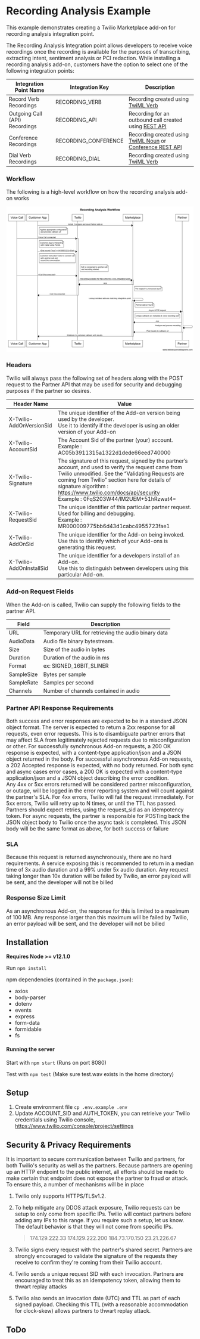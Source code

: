 # Recording Analysis Example

This example demonstrates creating a Twilio Marketplace add-on for recording analysis integration point. 

The Recording Analysis Integration point allows developers to receive voice recordings once the recording is available for the purposes of transcribing, extracting intent, sentiment analysis or PCI redaction. While installing a recording analysis add-on, customers have the option to select one of the following integration points:

| Integration Point Name         | Integration Key      | Description                                                                                                                                                                                                                       |
|--------------------------------|----------------------|-----------------------------------------------------------------------------------------------------------------------------------------------------------------------------------------------------------------------------------|
| Record Verb Recordings         | RECORDING_VERB       | Recording created using [TwiML <Record> Verb](https://www.twilio.com/docs/voice/twiml/record)                                                                                                                                     |
| Outgoing Call (API) Recordings | RECORDING_API        | Recording for an outbound call created using [REST API](https://www.twilio.com/docs/voice/api/call-resource#create-a-call-resource)                                                                                               |
| Conference Recordings          | RECORDING_CONFERENCE | Recording created using [TwiML <Conference> Noun](https://www.twilio.com/docs/voice/twiml/conference#record) or [Conference REST API](https://www.twilio.com/docs/voice/api/conference-participant-resource#create-a-participant) |
| Dial Verb Recordings           | RECORDING_DIAL       | Recording created using [TwiML <Dial> Verb](https://www.twilio.com/docs/voice/twiml/dial#record)                                                                                                                                  |

### Workflow

The following is a high-level workflow on how the recording analysis add-on works

![Recording Analysis Workflow](./Recording_Analysis_Workflow.png)

### Headers

Twilio will always pass the following set of headers along with the POST request to the Partner API that may be used for security and debugging purposes if the partner so desires.

| Header Name | Value |
|---|---|
| X-Twilio-AddOnVersionSid | The unique identifier of the Add-on version being used by the developer. <br>Use it to identify if the developer is using an older version of your Add-on  |
| X-Twilio-AccountSid | The Account Sid of the partner (your) account. <br>Example : AC05b3911315a1322d1dede66eed740000 |
| X-Twilio-Signature | The signature of this request, signed by the partner’s account, and used to verify the request came from Twilio unmodified. See the “Validating Requests are coming from Twilio” section here for details of signature algorithm : https://www.twilio.com/docs/api/security <br>Example : 0FqS203W44/lM2UEM+51hRzwat4= |
| X-Twilio-RequestSid | The unique identifier of this particular partner request.  Used for billing and debugging. <br>Example : MR000009775bb6d43d1cabc4955723fae1 |
| X-Twilio-AddOnSid | The unique identifier for the Add-on being invoked.<br>Use this to identify which of your Add-ons is generating this request. |
| X-Twilio-AddOnInstallSid | The unique identifier for a developers install of an Add-on.<br>Use this to distinguish between developers using this particular Add-on. |

### Add-on Request Fields

When the Add-on is called, Twilio can supply the following fields to the partner API.

| Field      | Description                                        |
|------------|----------------------------------------------------|
| URL        | Temporary URL for retrieving the audio binary data |
| AudioData  | Audio file binary bytestream.                      |
| Size       | Size of the audio in bytes                         |
| Duration   | Duration of the audio in ms                        |
| Format     | ex: SIGNED_16BIT_SLINER                            |
| SampleSize | Bytes per sample                                   |
| SampleRate | Samples per second                                 |
| Channels   | Number of channels contained in audio              |


### Partner API Response Requirements

Both success and error responses are expected to be in a standard JSON object format.  The server is expected to return a 2xx response for all requests, even error requests.  This is to disambiguate partner errors that may affect SLA from legitimately rejected requests due to misconfiguration or other.  For successfully synchronous Add-on requests, a 200 OK response is expected, with a content-type application/json and a JSON object returned in the body.  For successful asynchronous Add-on requests, a 202 Accepted response is expected, with no body returned.  For both sync and async cases error cases, a 200 OK is expected with a content-type application/json and a JSON object describing the error condition.  
Any 4xx or 5xx errors returned will be considered partner misconfiguration, or outage, will be logged in the error reporting system and will count against the partner's SLA.  For 4xx errors, Twilio will fail the request immediately.  For 5xx errors, Twilio will retry up to N times, or until the TTL has passed.  Partners should expect retries, using the request_sid as an idempotency token.
For async requests, the partner is responsible for POSTing back the JSON object body to Twilio once the async task is completed.  This JSON body will be the same format as above, for both success or failure

### SLA

Because this request is returned asynchronously, there are no hard requirements.  A service exposing this is recommended to return in a median time of 3x audio duration and a 99% under 5x audio duration.  Any request taking longer than 10x duration will be failed by Twilio, an error payload will be sent, and the developer will not be billed

### Response Size Limit

As an asynchronous Add-on, the response for this is limited to a maximum of 100 MB. Any response larger than this maximum will be failed by Twilio, an error payload will be sent, and the developer will not be billed


## Installation

**Requires Node >= v12.1.0**

Run `npm install`

npm dependencies (contained in the `package.json`):

* axios
* body-parser
* dotenv
* events
* express
* form-data
* formidable
* fs

#### Running the server

Start with `npm start` (Runs on port 8080)

Test with `npm test` (Make sure test.wav exists in the home directory)

## Setup

1. Create environment file `cp .env.example .env`
2. Update ACCOUNT_SID and AUTH_TOKEN, you can retrieive your Twilio credentials using Twilio console, https://www.twilio.com/console/project/settings


## Security & Privacy Requirements

It is important to secure communication between Twilio and partners, for both Twilio's security as well as the partners. Because partners are opening up an HTTP endpoint to the public internet, all efforts should be made to make certain that endpoint does not expose the partner to fraud or attack. To ensure this, a number of mechanisms will be in place

1. Twilio only supports HTTPS/TLSv1.2.
2. To help mitigate any DDOS attack exposure, Twilio requests can be setup to only come from specific IPs. Twilio will contact partners before adding any IPs to this range. If you require such a setup, let us know. The default behavior is that they will not come from specific IPs.

	>174.129.222.33
	>174.129.222.200
	>184.73.170.150
	>23.21.226.67
3. Twilio signs every request with the partner's shared secret.  Partners are strongly encouraged to validate the signature of the requests they receive to confirm they're coming from their Twilio account.
4. Twilio sends a unique request SID with each invocation.  Partners are encouraged to treat this as an idempotency token, allowing them to thwart replay attacks
5. Twilio also sends an invocation date (UTC) and TTL as part of each signed payload.  Checking this TTL (with a reasonable accommodation for clock-skew) allows partners to thwart replay attack.

## ToDo

